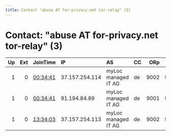 ```yaml
---
title: Contact "abuse AT for-privacy.net tor-relay" (3)
---
```


# Contact: "abuse AT for-privacy.net tor-relay" (3)

|   Up |   Ext | JoinTime                                                                                            | IP             | AS                  | CC   |   ORp |   Dirp | OS    | Version   | Nickname            |   eFamMembers |
|-----:|------:|:----------------------------------------------------------------------------------------------------|:---------------|:--------------------|:-----|------:|-------:|:------|:----------|:--------------------|--------------:|
|    1 |     0 | [00:34:41](https://metrics.torproject.org/rs.html#details/18671DE5092C67883BFB2450C3267B92618BEC66) | 37.157.254.114 | myLoc managed IT AG | de   |  9002 |   9031 | Linux | 0.3.5.8   | TorOrDie4privacyNET |             6 |
|    1 |     0 | [00:34:41](https://metrics.torproject.org/rs.html#details/1AAC19D892F84910AB94C45092241ABA3CFC4C89) | 91.194.84.89   | myLoc managed IT AG | de   |  9001 |   9030 | Linux | 0.3.5.8   | TorOrDie4privacyNET |             6 |
|    1 |     0 | [13:34:03](https://metrics.torproject.org/rs.html#details/502868B3CAE7B998295A032AFEA5367BF4FE6E25) | 37.157.254.113 | myLoc managed IT AG | de   |  9002 |   9031 | Linux | 0.3.5.8   | TorOrDie4privacyNET |             6 |
